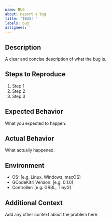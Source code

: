```yaml
---
name: BUG
about: Report a bug
title: "[BUG] "
labels: bug
assignees: ''
---
```


## Description
A clear and concise description of what the bug is.

## Steps to Reproduce
1. Step 1
2. Step 2
3. Step 3

## Expected Behavior
What you expected to happen.

## Actual Behavior
What actually happened.

## Environment
- OS: [e.g. Linux, Windows, macOS]
- GCodeKit4 Version: [e.g. 0.1.0]
- Controller: [e.g. GRBL, TinyG]

## Additional Context
Add any other context about the problem here.
